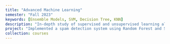 ```yaml
---
title: "Advanced Machine Learning"
semester: "Fall 2023"
keywords: [Ensemble Models, SVM, Decision Tree, KNN]
description: "In-depth study of supervised and unsupervised learning algorithms, model evaluation, and ensemble methods."
project: "Implemented a spam detection system using Random Forest and SVM, achieving 95%+ accuracy."
collection: courses
---
```


<!-- 可以留空内容区域，或补充更多扩展信息 -->
